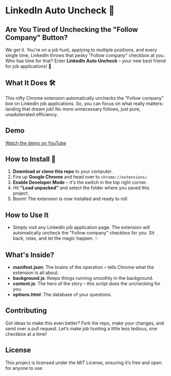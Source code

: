 # LinkedIn Auto Uncheck 🎉

## Are You Tired of Unchecking the "Follow Company" Button? 

We get it. You're on a job hunt, applying to multiple positions, and every single time, LinkedIn throws that pesky "Follow company" checkbox at you. Who has time for that? Enter **LinkedIn Auto Uncheck** – your new best friend for job applications! 🚀

## What It Does 🛠️

This nifty Chrome extension automatically unchecks the "Follow company" box on LinkedIn job applications. So, you can focus on what really matters: landing that dream job! No more unnecessary follows, just pure, unadulterated efficiency.

## Demo

[Watch the demo on YouTube](https://www.youtube.com/watch?v=AVCjXgovXrs)


## How to Install 🧩

1. **Download or clone this repo** to your computer.
2. Fire up **Google Chrome** and head over to `chrome://extensions/`.
3. **Enable Developer Mode** – it's the switch in the top right corner.
4. Hit **"Load unpacked"** and select the folder where you saved this project.
5. Boom! The extension is now installed and ready to roll.

## How to Use It 

- Simply visit any LinkedIn job application page. The extension will automatically uncheck the "Follow company" checkbox for you. Sit back, relax, and let the magic happen. ✨

## What's Inside? 

- **manifest.json**: The brains of the operation – tells Chrome what the extension is all about.
- **background.js**: Keeps things running smoothly in the background.
- **content.js**: The hero of the story – this script does the unchecking for you.
- **options.html**: The database of your questions.

## Contributing 

Got ideas to make this even better? Fork the repo, make your changes, and send over a pull request. Let’s make job hunting a little less tedious, one checkbox at a time!

## License 

This project is licensed under the MIT License, ensuring it’s free and open for anyone to use.

